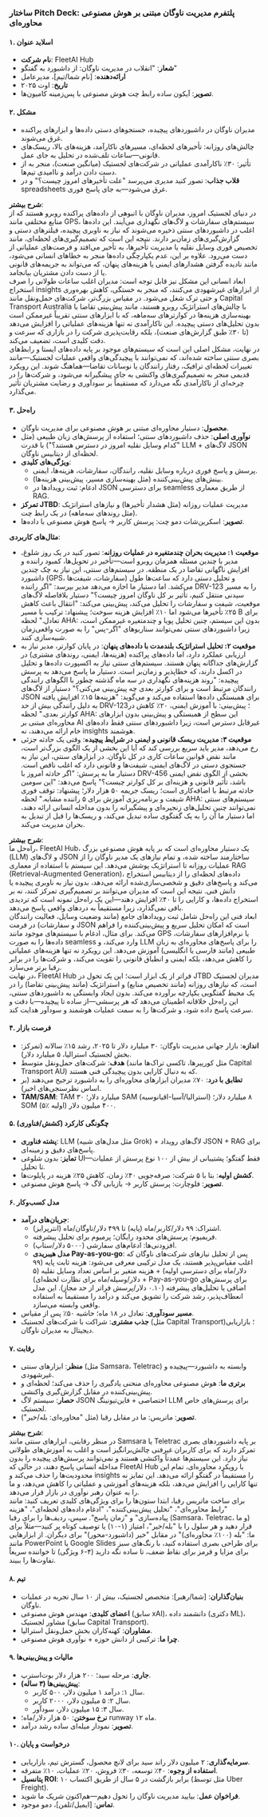 ### ساختار Pitch Deck: پلتفرم مدیریت ناوگان مبتنی بر هوش مصنوعی محاوره‌ای

#### ۱. اسلاید عنوان
- **نام شرکت**: FleetAI Hub
- **شعار**: "انقلاب در مدیریت ناوگان: از داشبورد به گفتگو"
- **ارائه‌دهنده**: [نام شما/تیم]، مدیرعامل
- **تاریخ**: اوت ۲۰۲۵
- **تصویر**: آیکون ساده رابط چت هوش مصنوعی با پس‌زمینه کامیون‌ها.

#### ۲. مشکل
- مدیران ناوگان در داشبوردهای پیچیده، جستجوهای دستی داده‌ها و ابزارهای پراکنده غرق می‌شوند.
- چالش‌های روزانه: تأخیرهای لحظه‌ای، مسیرهای ناکارآمد، هزینه‌های بالا، ریسک‌های قانونی—ساعات تلف‌شده در تحلیل به جای عمل.
- تأثیر: ۳۰٪ ناکارآمدی عملیاتی در شرکت‌های لجستیک (میانگین صنعت)، منجر به از دست دادن درآمد و ناامیدی تیم‌ها.
- **قلاب جذاب**: تصور کنید مدیری می‌پرسد "علت تأخیرهای امروز چیست؟" و در spreadsheets غرق می‌شود—به جای پاسخ فوری.

**شرح بیشتر**:  
در دنیای لجستیک امروز، مدیران ناوگان با انبوهی از داده‌های پراکنده روبرو هستند که از منابع مختلفی مانند GPS، سیستم‌های سفارشات و لاگ‌های نگهداری می‌آیند. این داده‌ها اغلب در داشبوردهای سنتی ذخیره می‌شوند که نیاز به ناوبری پیچیده، فیلترهای دستی و گزارش‌گیری‌های زمان‌بر دارند. نتیجه این است که تصمیم‌گیری‌های لحظه‌ای، مانند تخصیص فوری وسایل نقلیه یا مدیریت تأخیرها، به تأخیر می‌افتد و فرصت‌های عملیاتی از دست می‌رود. علاوه بر این، عدم یکپارچگی داده‌ها منجر به خطاهای انسانی می‌شود، مانند نادیده گرفتن هشدارهای ایمنی یا هزینه‌های پنهان، که می‌تواند به جریمه‌های قانونی یا از دست دادن مشتریان بیانجامد.  
ابعاد انسانی این مشکل نیز قابل توجه است: مدیران اغلب ساعات طولانی را صرف استخراج insights از ابزارهای غیرشهودی می‌کنند، که منجر به خستگی، کاهش بهره‌وری و حتی ترک شغل می‌شود. در مقیاس بزرگ‌تر، شرکت‌های حمل‌ونقل مانند Capital Transport Australia با چالش‌های استراتژیک روبرو هستند، مانند پیش‌بینی تقاضا یا بهینه‌سازی هزینه‌ها در کوارترهای سه‌ماهه، که با ابزارهای سنتی تقریباً غیرممکن است بدون تحلیل‌های دستی پیچیده. این ناکارآمدی نه تنها هزینه‌های عملیاتی را افزایش می‌دهد (تا ۳۰٪ طبق گزارش‌های صنعت)، بلکه رقابت‌پذیری شرکت را در بازاری که سرعت و دقت کلیدی است، تضعیف می‌کند.  
در نهایت، مشکل اصلی این است که سیستم‌های موجود بر پایه داده‌های ایستا و رابط‌های بصری سنتی ساخته شده‌اند، که نمی‌توانند با پیچیدگی‌های واقعی عملیات لجستیک—مانند تغییرات لحظه‌ای ترافیک، رفتار رانندگان یا نوسانات تقاضا—هماهنگ شوند. این رویکرد قدیمی منجر به تصمیم‌گیری‌های واکنشی به جای پیشگیرانه می‌شود، و شرکت‌ها را در چرخه‌ای از ناکارآمدی نگه می‌دارد که مستقیماً بر سودآوری و رضایت مشتریان تأثیر می‌گذارد.

#### ۳. راه‌حل
- **محصول**: دستیار محاوره‌ای مبتنی بر هوش مصنوعی برای مدیریت ناوگان.
- **نوآوری اصلی**: حذف داشبوردهای سنتی؛ استفاده از پرسش‌های زبان طبیعی (مثل "کدام وسایل نقلیه امروز در دسترس هستند؟") با قدرت LLM + لاگ‌های JSON لحظه‌ای از دیتابیس ناوگان.
- **ویژگی‌های کلیدی**:
  - پرسش و پاسخ فوری درباره وسایل نقلیه، رانندگان، سفارشات، هزینه‌ها، ایمنی.
  - بینش‌های پیش‌بینی‌کننده (مثل بهینه‌سازی مسیر، پیش‌بینی هزینه‌ها).
  - ادغام: ثبت رویدادها در JSON برای دسترسی seamless از طریق معماری RAG.
- **تمرکز JTBD**: مدیریت عملیات روزانه (مثل هشدار تأخیرها) و نیازهای استراتژیک (مثل روندهای سه‌ماهه) در یک رابط چت.
- **تصویر**: اسکرین‌شات دمو چت: پرسش کاربر → پاسخ هوش مصنوعی با داده‌ها.

**مثال‌های کاربردی**:  
- **موقعیت ۱: مدیریت بحران چندمتغیره در عملیات روزانه**: تصور کنید در یک روز شلوغ، مدیر با چندین مسئله همزمان روبرو است—تأخیر در تحویل‌ها، کمبود راننده و افزایش ناگهانی تقاضا در یک منطقه. در سیستم‌های سنتی، این نیاز به چک چندین داشبورد (GPS، سفارشات، شیفت‌ها) و تحلیل دستی دارد که ساعت‌ها طول می‌کشد. اما دستیار ما اجازه می‌دهد مدیر بپرسد: "اگر راننده DRV-123 را به مسیر سیدنی منتقل کنیم، تأثیر بر کل ناوگان امروز چیست؟" دستیار بلافاصله لاگ‌های موقعیت، شیفت و سفارشات را تحلیل می‌کند، پیش‌بینی می‌کند: "انتقال باعث کاهش ۲۵٪ تأخیرها می‌شود اما ۱۰٪ افزایش هزینه سوخت؛ پیشنهاد: ترکیب با مسیر B برای تعادل." لحظه AHA: بدون این سیستم، چنین تحلیل پویا و چندمتغیره غیرممکن است، زیرا داشبوردهای سنتی نمی‌توانند سناریوهای "اگر-پس" را به صورت واقعی‌زمان شبیه‌سازی کنند.  
- **موقعیت ۲: تحلیل استراتژیک بلندمدت با داده‌های پنهان**: در پایان کوارتر، مدیر نیاز به ارزیابی عملکرد دارد، اما داده‌های پراکنده (هزینه‌ها، ایمنی، روندهای مشتری) در گزارش‌های جداگانه پنهان هستند. سیستم‌های سنتی نیاز به اکسپورت داده‌ها و تحلیل در اکسل دارند، که خطاپذیر و زمان‌بر است. دستیار ما پاسخ می‌دهد به پرسش پیچیده: "روند هزینه‌های نگهداری در سه ماه گذشته چطور با الگوهای رانندگی رانندگان مرتبط است و برای کوارتر بعدی چه پیش‌بینی می‌کنی؟" دستیار از لاگ‌های JSON برای همبستگی داده‌ها استفاده می‌کند و می‌گوید: "هزینه‌ها ۱۵٪ افزایش یافته به دلیل رانندگی بیش از حد DRV-123؛ پیش‌بینی: با آموزش ایمنی، ۲۰٪ کاهش در کوارتر بعدی." لحظه AHA: این سطح از همبستگی و پیش‌بینی بدون ابزارهای محاوره‌ای مبتنی بر AI غیرقابل دسترس است، زیرا داشبوردهای سنتی فقط داده‌های خام ارائه می‌دهند، نه insights هوشمند.  
- **موقعیت ۳: مدیریت ریسک قانونی و ایمنی در شرایط پیچیده**: وقتی یک حادثه جزئی رخ می‌دهد، مدیر باید سریع بررسی کند که آیا این بخشی از یک الگوی بزرگ‌تر است، مانند نقض قوانین ساعات کاری در کل ناوگان. در ابزارهای سنتی، این نیاز به جستجوی دستی در لاگ‌های ایمنی، شیفت‌ها و قانونی دارد که اغلب ناقص است. دستیار ما به پرسش: "اگر حادثه امروز با DRV-456 بخشی از الگوی نقض ایمنی باشد، تأثیر قانونی و هزینه‌ای بر کل کوارتر چیست؟" پاسخ می‌دهد: "این سومین حادثه مرتبط با اضافه‌کاری است؛ ریسک جریمه ۵۰ هزار دلار؛ پیشنهاد: توقف فوری شیفت و برنامه‌ریزی آموزش برای ۵ راننده مشابه." لحظه AHA: سیستم‌های سنتی نمی‌توانند چنین تحلیل‌های زنجیره‌ای و پیشگیرانه را بدون مداخله انسانی ارائه دهند، اما دستیار ما آن را به یک گفتگوی ساده تبدیل می‌کند، و ریسک‌ها را قبل از تبدیل به بحران مدیریت می‌کند.

**شرح بیشتر**:  
راه‌حل ما، FleetAI Hub، یک دستیار محاوره‌ای است که بر پایه هوش مصنوعی بزرگ (LLM) و لاگ‌های JSON ساختارمند ساخته شده، و تمام نیازهای یک مدیر ناوگان را از عملیات روزانه تا استراتژیک پوشش می‌دهد. این سیستم با استفاده از معماری RAG (Retrieval-Augmented Generation)، داده‌های لحظه‌ای را از دیتابیس استخراج می‌کند و پاسخ‌های دقیق و شخصی‌سازی‌شده ارائه می‌دهد، بدون نیاز به ناوبری پیچیده یا دانش فنی. نتیجه این است که مدیران می‌توانند بر تصمیم‌گیری تمرکز کنند، نه بر استخراج داده‌ها، و کارایی را تا ۴۰٪ افزایش دهند—این یک راه‌حل نمونه است که تردیدی باقی نمی‌گذارد، زیرا مستقیماً به دردهای واقعی پاسخ می‌دهد.  
ابعاد فنی این راه‌حل شامل ثبت رویدادهای جامع (مانند وضعیت وسایل، فعالیت رانندگان و سفارشات) در فرمت JSON است که امکان تحلیل سریع و پیش‌بینی‌کننده را فراهم می‌کند. برای مثال، ادغام با سیستم‌های موجود مانند GPS یا نرم‌افزارهای سفارشات، داده‌ها را به صورت seamless وارد می‌کند، و LLM را برای پاسخ‌های محاوره‌ای به زبان طبیعی (مانند فارسی یا انگلیسی) آموزش می‌دهد. این رویکرد نه تنها هزینه‌های عملیاتی را کاهش می‌دهد، بلکه ایمنی و انطباق قانونی را تقویت می‌کند، و شرکت‌ها را در برابر رقبا برتر می‌سازد.  
در نهایت، FleetAI Hub فراتر از یک ابزار است؛ این یک تحول در JTBD مدیران لجستیک است، که نیازهای روزانه (مانند تخصیص منابع) و استراتژیک (مانند پیش‌بینی تقاضا) را در یک محیط گفتگویی یکپارچه برآورده می‌کند. بدون ایجاد وابستگی به داشبوردهای سنتی، این راه‌حل خلاقانه اطمینان می‌دهد که هر پرسشی—از ساده تا پیچیده—با دقت و سرعت پاسخ داده شود، و شرکت‌ها را به سمت عملیات هوشمند و سودآور هدایت کند.

#### ۴. فرصت بازار
- **اندازه**: بازار جهانی مدیریت ناوگان: ۳۰ میلیارد دلار تا ۲۰۲۵، رشد ۱۵٪ سالانه (تمرکز: بخش لجستیک استرالیا، ۵ میلیارد دلار).
- **هدف**: شرکت‌های حمل‌ونقل متوسط (مثل کورییرها، تاکسی تراک‌ها مانند Capital Transport AU) که به دنبال کارایی بدون پیچیدگی فنی هستند.
- **تطابق با درد**: ۷۰٪ مدیران ابزارهای محاوره‌ای را به داشبورد ترجیح می‌دهند (بر اساس نظرسنجی‌های اخیر).
- **TAM/SAM**: TAM ۳۰ میلیارد دلار؛ SAM (استرالیا/آسیا-اقیانوسیه) ۸ میلیارد دلار؛ SOM (۵٪ اولیه) ۴۰۰ میلیون دلار.

#### ۵. چگونگی کارکرد (کشش/فناوری)
- **پشته فناوری**: LLM (مثل مدل‌های شبیه Grok) + لاگ‌های رویداد JSON + RAG برای پاسخ‌های دقیق و زمینه‌ای.
- **تمایز**: بدون شلوغی UI—فقط گفتگو؛ پشتیبانی از بیش از ۱۰۰ نوع پرسش از عملیات تا تحلیل.
- **کشش اولیه**: بتا با ۵ شرکت: صرفه‌جویی ۴۰٪ زمان، کاهش ۲۵٪ هزینه در پایلوت‌ها.
- **تصویر**: فلوچارت: پرسش کاربر → بازیابی لاگ → پاسخ هوش مصنوعی.

#### ۶. مدل کسب‌وکار
- **جریان‌های درآمد**:
  - اشتراک: ۹۹ دلار/کاربر/ماه (پایه) تا ۴۹۹ دلار/ناوگان/ماه (انترپرایز).
  - فریمیوم: پرسش‌های محدود رایگان؛ پرمیوم برای تحلیل پیشرفته.
  - افزودنی‌ها: ادغام‌های سفارشی (۵۰۰۰ دلار/ستاپ).
  - **مدل هیبریدی Pay-as-you-go**: پس از تحلیل نیازهای شرکت‌های ناوگان که اغلب مقیاس‌پذیر هستند، یک مدل ترکیبی معرفی می‌شود: هزینه ثابت پایه (۹۹ دلار/ماه برای دسترسی اولیه) + هزینه متغیر بر اساس تعداد وسایل نقلیه (۵ دلار/وسیله/ماه برای نظارت لحظه‌ای) + Pay-as-you-go برای پرسش‌های اضافی یا تحلیل‌های پیشرفته (۰.۱۰ دلار/پرسش فراتر از حد مجاز). این مدل انعطاف‌پذیر، رشد شرکت را تشویق می‌کند و درآمد را مستقیماً به استفاده واقعی وابسته می‌سازد.
- **مسیر سودآوری**: تعادل در ۱۸ ماه؛ حاشیه ۵۰٪ پس از مقیاس.
- **جذب مشتری**: شراکت با شرکت‌های لجستیک (مثل Capital Transport)؛ بازاریابی دیجیتال به مدیران ناوگان.

#### ۷. رقابت
- **منظر**: ابزارهای سنتی (مثل Samsara، Teletrac) وابسته به داشبورد—پیچیده و غیرشهودی.
- **برتری ما**: هوش مصنوعی محاوره‌ای منحنی یادگیری را حذف می‌کند؛ لحظه‌ای و پیش‌بینی‌کننده در مقابل گزارش‌گیری واکنشی.
- **حصار**: سیستم لاگ JSON اختصاصی + فاین‌تیونینگ LLM برای پرسش‌های خاص لجستیک.
- **تصویر**: ماتریس: ما در مقابل رقبا (مثل "محاوره‌ای: بله/خیر").

**شرح بیشتر**:  
در منظر رقابتی، ابزارهای سنتی مانند Samsara یا Teletrac بر پایه داشبوردهای بصری تمرکز دارند که برای کاربران غیرفنی چالش‌برانگیز است و اغلب به آموزش‌های طولانی نیاز دارد. این سیستم‌ها عمدتاً واکنشی هستند و نمی‌توانند پرسش‌های پیچیده را بدون مداخله انسانی پاسخ دهند، در حالی که FleetAI Hub با رویکرد محاوره‌ای، تمام این محدودیت‌ها را حذف می‌کند و insights را مستقیماً در گفتگو ارائه می‌دهد. این تمایز نه تنها کارایی را افزایش می‌دهد، بلکه هزینه‌های آموزشی و عملیاتی را کاهش می‌دهد، و ما را به عنوان رهبر نوآوری در بازار قرار می‌دهد.  
برای ساخت ماتریس رقبا، ابتدا ستون‌ها را برای ویژگی‌های کلیدی تعریف کنید: مانند "رابط محاوره‌ای"، "تحلیل پیش‌بینی‌کننده"، "ادغام داده‌های لحظه‌ای"، "هزینه پیاده‌سازی" و "زمان پاسخ". سپس، ردیف‌ها را برای رقبا (Samsara، Teletrac، و ما) قرار دهید و هر سلول را با "بله/خیر"، امتیاز (۱-۱۰) یا توصیف کوتاه پر کنید—مثلاً برای ما: "بله (۱۰۰٪ محاوره‌ای)" در مقابل "خیر (داشبورد-محور)" برای دیگران. از ابزارهایی مانند PowerPoint یا Google Slides برای طراحی بصری استفاده کنید، با رنگ‌های سبز برای مزایا و قرمز برای نقاط ضعف، تا ساده نگه دارید (۴-۶ ویژگی) تا خواننده سریعاً تفاوت‌ها را ببیند.

#### ۸. تیم
- **بنیان‌گذاران**: [شما/رهبر]: متخصص لجستیک، بیش از ۱۰ سال تجربه در عملیات ناوگان.
- **اعضای کلیدی**: مهندس هوش مصنوعی (سابق xAI)، دانشمند داده (دکتری ML)، مشاور لجستیک (سابق Capital Transport).
- **مشاوران**: کهنه‌کاران بخش حمل‌ونقل استرالیا.
- **چرا ما**: ترکیبی از دانش حوزه + نوآوری هوش مصنوعی.

#### ۹. مالیات و پیش‌بینی‌ها
- **جاری**: مرحله سید؛ ۲۰۰ هزار دلار بوت‌استرپ.
- **پیش‌بینی‌ها (۳ ساله)**:
  - سال ۱: درآمد ۱ میلیون دلار، ۵۰۰ کاربر.
  - سال ۲: ۵ میلیون دلار، ۲۰۰۰ کاربر.
  - سال ۳: ۱۵ میلیون دلار، سودآور.
- **نرخ سوختن**: ۵۰ هزار دلار/ماه؛ runway ۱۲ ماه.
- **تصویر**: نمودار میله‌ای ساده رشد درآمد.

#### ۱۰. درخواست و پایان
- **سرمایه‌گذاری**: ۲ میلیون دلار راند سید برای لانچ محصول، گسترش تیم، بازاریابی.
- **استفاده از وجوه**: ۴۰٪ توسعه، ۳۰٪ فروش، ۲۰٪ عملیات، ۱۰٪ متفرقه.
- **پتانسیل ROI**: ۱۰ برابر بازگشت در ۵ سال از طریق اکتساب (مثل توسط Uber Freight).
- **فراخوان عمل**: بیایید مدیریت ناوگان را تحول دهیم—هم‌اکنون شریک ما شوید.
- **تماس**: [ایمیل/تلفن]، دمو موجود.